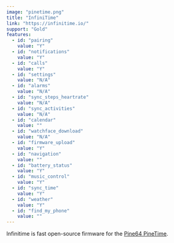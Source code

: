 ```yaml
---
image: "pinetime.png"
title: "InfiniTime"
link: "https://infinitime.io/"
support: "Gold"
features:
  - id: "pairing"
    value: "Y"
  - id: "notifications"
    value: "Y"
  - id: "calls"
    value: "Y"
  - id: "settings"
    value: "N/A"
  - id: "alarms"
    value: "N/A"
  - id: "sync_steps_heartrate"
    value: "N/A"
  - id: "sync_activities"
    value: "N/A"
  - id: "calendar"
    value: ""
  - id: "watchface_download"
    value: "N/A"
  - id: "firmware_upload"
    value: "Y"
  - id: "navigation"
    value: ""
  - id: "battery_status"
    value: "Y"
  - id: "music_control"
    value: "Y"
  - id: "sync_time"
    value: "Y"
  - id: "weather"
    value: "Y"
  - id: "find_my_phone"
    value: ""
---
```


Infinitime is fast open-source firmware for the [Pine64 PineTime](https://pine64.org/devices/pinetime/).
